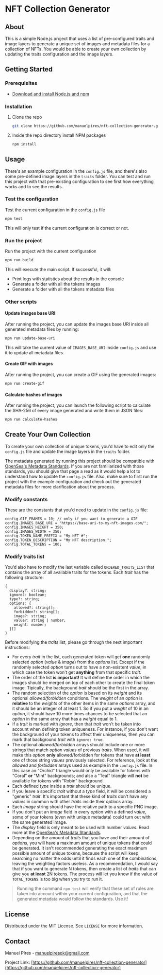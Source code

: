 # NFT Collection Generator

## About

This is a simple Node.js project that uses a list of pre-configured traits and image layers to generate a unique set of images and metadata files for a collection of NFTs. You would be able to create your own collection by updating the traits configuration and the image layers.

## Getting Started

### Prerequisites

- [Download and install Node.js and npm](https://docs.npmjs.com/downloading-and-installing-node-js-and-npm)

### Installation

1. Clone the repo

   ```sh
   git clone https://github.com/manuelpires/nft-collection-generator.git
   ```

2. Inside the repo directory install NPM packages

   ```sh
   npm install
   ```

## Usage

There's an example configuration in the `config.js` file, and there's also some pre-defined image layers in the `traits` folder. You can test and run this project with that pre-existing configuration to see first how everything works and to see the results.

### Test the configuration

Test the current configuration in the `config.js` file

```sh
npm test
```

This will only test if the current configuration is correct or not.

### Run the project

Run the project with the current configuration

```sh
npm run build
```

This will execute the main script. If successful, it will:

- Print logs with statistics about the results in the console
- Generate a folder with all the tokens images
- Generate a folder with all the tokens metadata files

### Other scripts

#### Update images base URI

After running the project, you can update the images base URI inside all generated metadata files by running:

```sh
npm run update-base-uri
```

This will take the current value of `IMAGES_BASE_URI` inside `config.js` and use it to update all metadata files.

#### Create GIF with images

After running the project, you can create a GIF using the generated images:

```sh
npm run create-gif
```

#### Calculate hashes of images

After running the project, you can launch the following script to calculate the SHA-256 of every image generated and write them in JSON files:

```sh
npm run calculate-hashes
```

## Create Your Own Collection

To create your own collection of unique tokens, you'd have to edit only the `config.js` file and update the image layers in the `traits` folder.

The metadata generated by running this project should be compatible with [OpenSea's Metadata Standards](https://docs.opensea.io/docs/metadata-standards). If you are not familiarized with those standards, you should give that page a read as it would help a lot to understand how to update the `config.js` file. Also, make sure to first run the project with the example configuration and check out the generated metadata files for more clarification about the process.

### Modify constants

These are the constants that you'd need to update in the `config.js` file:

```JS
config.GIF_FRAMES = 10; // only if you want to generate a GIF
config.IMAGES_BASE_URI = "https://base-uri-to-my-nft-images.com/";
config.IMAGES_HEIGHT = 350;
config.IMAGES_WIDTH = 350;
config.TOKEN_NAME_PREFIX = "My NFT #";
config.TOKEN_DESCRIPTION = "My NFT description.";
config.TOTAL_TOKENS = 100;
```

### Modify traits list

You'd also have to modify the last variable called `ORDERED_TRAITS_LIST` that contains the array of all available traits for the tokens.
Each _trait_ has the following structure:

```JS
{
  display?: string;
  ignore?: boolean;
  type?: string;
  options: {
    allowed?: string[];
    forbidden?: string[];
    image?: string;
    value?: string | number;
    weight: number;
  }[]
}
```

Before modifying the _traits_ list, please go through the next important instructions:

- For every _trait_ in the list, each generated token will get **one** randomly selected _option_ (_value_ & _image_) from the _options_ list. Except if the randomly selected _option_ turns out to have a non-existent _value_, in which case the token won't get **anything** from that specific _trait_.
- The order of the list **is important!** It will define the order in which the images should be merged on top of each other to create the final token image. Tipically, the background _trait_ should be the first in the array.
- The random selection of the _option_ is based on its _weight_ and its optional _allowed/forbidden_ conditions. The _weight_ of an _option_ is **relative** to the _weights_ of the other items in the same _options_ array, and it should be an integer of at least 1. So if you put a _weight_ of 10 in an _option_, it should have 10 more times chances to be selected that an _option_ in the same array that has a _weight_ equal to 1.
- If a _trait_ is marked with _ignore_, then that _trait_ won't be taken into account when defining token uniqueness. For instance, if you don't want the background of your tokens to affect their uniqueness, then you can mark that background _trait_ with `ignore: true`.
- The optional _allowed/forbidden_ arrays should include one or more strings that match _option values_ of previous _traits_. When used, it will make this _option_ **only** allowed/forbidden for tokens that have **at least** one of those string _values_ previously selected. For reference, look at the _allowed_ and _forbidden_ arrays used as example in the `config.js` file. In this case an "Orchid" triangle would only be available for tokens with "Coral" **or** "Mint" backgrounds; and also a "Teal" triangle will **not** be available for tokens with "Robin" background.
- Each defined _type_ inside a _trait_ should be unique.
- If you leave a specific _trait_ without a _type_ field, it will be considered a "generic" _trait_. It's important that these kind of _traits_ don't have any _values_ in common with other _traits_ inside their _options_ array.
- Each _image_ string should have the relative path to a specific PNG image.
- If you don't put an _image_ field in every _option_ with a defined _value_, some of your tokens (even with unique metadata) could turn out with the same generated image.
- The _display_ field is only meant to be used with number _values_. Read more at the [OpenSea's Metadata Standards](https://docs.opensea.io/docs/metadata-standards).
- Depending on the amount of _traits_ that you have and their amount of _options_, you will have a maximum amount of unique tokens that could be generated. It isn't recommended generating the exact maximum possible amount of unique tokens, because the script will keep searching no matter the odds until it finds each one of the combinations, leaving the weighting factors useless. As a recommendation, I would say that if you want to generate N tokens, then create a list of _traits_ that can give you **at least** 2N tokens. The process will let you know if the value of `TOTAL_TOKENS` is too big when you try to run it.

> Running the command `npm test` will verify that these set of rules are taken into account within your current configuration, and that the generated metadata would follow the standards. Use it!

## License

Distributed under the MIT License. See `LICENSE` for more information.

## Contact

Manuel Pires - manuelpiresok@gmail.com

Project Link: [https://github.com/manuelpires/nft-collection-generator](https://github.com/manuelpires/nft-collection-generator)
